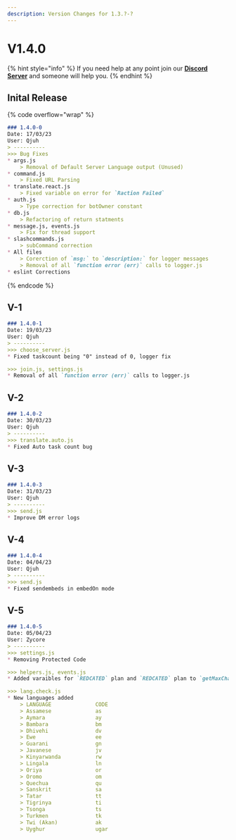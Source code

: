 ```yaml
---
description: Version Changes for 1.3.?-?
---
```


# V1.4.0

{% hint style="info" %}
If you need help at any point join our [**Discord Server**](https://discord.gg/mgNR64R) and someone will help you.
{% endhint %}

## Inital Release

{% code overflow="wrap" %}
```markdown
### 1.4.0-0
Date: 17/03/23
User: Qjuh
> ----------
>>> Bug Fixes
* args.js
	> Removal of Default Server Language output (Unused)
* command.js
	> Fixed URL Parsing
* translate.react.js
	> Fixed variable on error for `Raction Failed`
* auth.js
	> Type correction for botOwner constant
* db.js
	> Refactoring of return statments
* message.js, events.js
	> Fix for thread support
* slashcommands.js
	> subCommand correction
* All files
	> Corerction of `msg:` to `description:` for logger messages
	> Removal of all `function error (err)` calls to logger.js
* eslint Corrections
```
{% endcode %}

## V-1

```markdown
### 1.4.0-1
Date: 19/03/23
User: Qjuh
> ----------
>>> choose_server.js
* Fixed taskcount being "0" instead of 0, logger fix

>>> join.js, settings.js
* Removal of all `function error (err)` calls to logger.js
```

## V-2

```markdown
### 1.4.0-2
Date: 30/03/23
User: Qjuh
> ----------
>>> translate.auto.js
* Fixed Auto task count bug
```

## V-3

```markdown
### 1.4.0-3
Date: 31/03/23
User: Qjuh
> ----------
>>> send.js
* Improve DM error logs
```

## V-4

```markdown
### 1.4.0-4
Date: 04/04/23
User: Qjuh
> ----------
>>> send.js
* Fixed sendembeds in embedOn mode
```

## V-5

```markdown
### 1.4.0-5
Date: 05/04/23
User: Zycore
> ----------
>>> settings.js
* Removing Protected Code

>>> helpers.js, events.js
* Added varaibles for `REDCATED` plan and `REDCATED` plan to `getMaxChars`

>>> lang.check.js
* New languages added 
    > LANGUAGE              CODE
    > Assamese              as
    > Aymara                ay
    > Bambara               bm
    > Dhivehi               dv
    > Ewe                   ee
    > Guarani               gn
    > Javanese              jv
    > Kinyarwanda           rw
    > Lingala               ln
    > Oriya                 or
    > Oromo                 om
    > Quechua               qu
    > Sanskrit              sa
    > Tatar                 tt
    > Tigrinya              ti
    > Tsonga                ts
    > Turkmen               tk
    > Twi (Akan)            ak
    > Uyghur                ugar
```
